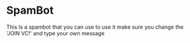 # SpamBot
This Is a spambot that you can use
to use it make sure you change the 'JOIN VC!' and type your own message
